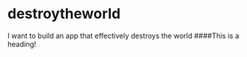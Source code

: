 # destroytheworld
I want to build an app that effectively destroys the world
####This is a heading!
